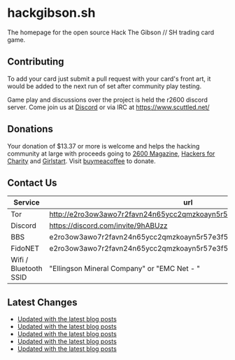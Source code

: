 # hackgibson.sh
The homepage for the open source Hack The Gibson // SH trading card game.


## Contributing

To add your card just submit a pull request with your card's front art, it would be added to the next run of set after community play testing.

Game play and discussions over the project is held the r2600 discord server. Come join us at [Discord](https://discord.com/invite/9hABUzz) or via IRC at https://www.scuttled.net/


## Donations

Your donation of $13.37 or more is welcome and helps the hacking community at large with proceeds going to [2600 Magazine](https://2600.com/), [Hackers for Charity](https://hackersforcharity.org) and [Girlstart](https://girlstart.org).  Visit [buymeacoffee](https://www.buymeacoffee.com/hackgibson.sh) to donate.


## Contact Us

Service | url
-|-
Tor | http://e2ro3ow3awo7r2favn24n65ycc2qmzkoayn5r57e3f56nvjwdcgg32ad.onion
Discord | https://discord.com/invite/9hABUzz
BBS | e2ro3ow3awo7r2favn24n65ycc2qmzkoayn5r57e3f56nvjwdcgg32ad.onion:23
FidoNET | e2ro3ow3awo7r2favn24n65ycc2qmzkoayn5r57e3f56nvjwdcgg32ad.onion:24554
Wifi / Bluetooth SSID | "Ellingson Mineral Company" or "EMC Net - <fidonet address>"

## Latest Changes
<!-- BLOG-POST-LIST:START -->
- [Updated with the latest blog posts](https://github.com/DFW2600/hackgibson.sh/commit/cbb081bf0d852e8a53da26441ac3dd06db0e625f)
- [Updated with the latest blog posts](https://github.com/DFW2600/hackgibson.sh/commit/860efbc6d08efbe343db4cf7cd9ebe25af7dfcd6)
- [Updated with the latest blog posts](https://github.com/DFW2600/hackgibson.sh/commit/aaac445eb707f7c94b5bd9614f4de1963dee0404)
- [Updated with the latest blog posts](https://github.com/DFW2600/hackgibson.sh/commit/03ea689a8efe725f70ee74e32020e2851262cac5)
- [Updated with the latest blog posts](https://github.com/DFW2600/hackgibson.sh/commit/4f34085dfa1fb64353ed5e0a273d29c90eb2adc1)
<!-- BLOG-POST-LIST:END -->
